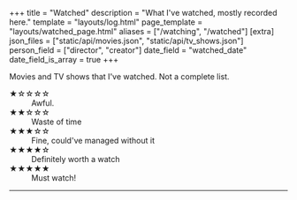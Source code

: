 +++
title = "Watched"
description = "What I've watched, mostly recorded here."
template = "layouts/log.html"
page_template = "layouts/watched_page.html"
aliases = ["/watching", "/watched"]
[extra]
json_files = ["static/api/movies.json", "static/api/tv_shows.json"]
person_field = ["director", "creator"]
date_field = "watched_date"
date_field_is_array = true
+++

Movies and TV shows that I've watched. Not a complete list.

<dl class="review__rating">
  <dt aria-label="1 out of 5 stars">★☆☆☆☆</dt>
  <dd>Awful.</dd>
  <dt aria-label="2 out of 5 stars">★★☆☆☆</dt>
  <dd>Waste of time</dd>
  <dt aria-label="3 out of 5 stars">★★★☆☆</dt>
  <dd>Fine, could've managed without it</dd>
  <dt aria-label="4 out of 5 stars">★★★★☆</dt>
  <dd>Definitely worth a watch</dd>
  <dt aria-label="5 out of 5 stars">★★★★★</dt>
  <dd>Must watch!</dd>
</dl>

---

